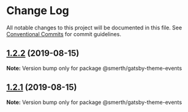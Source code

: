 # Change Log

All notable changes to this project will be documented in this file.
See [Conventional Commits](https://conventionalcommits.org) for commit guidelines.

## [1.2.2](https://github.com/smerth/gatsby-theme-events/compare/v1.2.1...v1.2.2) (2019-08-15)

**Note:** Version bump only for package @smerth/gatsby-theme-events





## [1.2.1](https://github.com/smerth/gatsby-theme-events/compare/v1.1.0...v1.2.1) (2019-08-15)

**Note:** Version bump only for package @smerth/gatsby-theme-events
